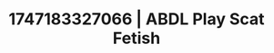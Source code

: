 ---
categories:
- Thigh worship
- Tradwife
- Romantasy erotica
- Erotic tension build
- Curvy bodies
image: /assets/images/1747183327066.webp
layout: post
seo:
  description: Featured content with exclusive Scat Fetish, ABDL Play. HD images available.
  keywords: Scat Fetish, ABDL Play
  og_image: /assets/images/1747183327066.webp
  schema_type: VisualArtwork
tags:
- '#1747183327066'
- ABDL Play
- Scat Fetish
title: 1747183327066 | ABDL Play Scat Fetish
---